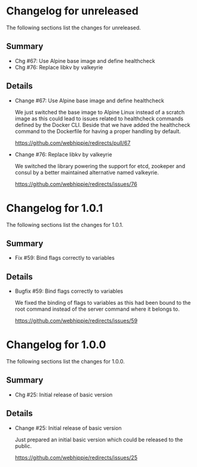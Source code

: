 # Changelog for unreleased

The following sections list the changes for unreleased.

## Summary

 * Chg #67: Use Alpine base image and define healthcheck
 * Chg #76: Replace libkv by valkeyrie

## Details

 * Change #67: Use Alpine base image and define healthcheck

   We just switched the base image to Alpine Linux instead of a scratch image as this could lead to
   issues related to healthcheck commands defined by the Docker CLI. Beside that we have added the
   healthcheck command to the Dockerfile for having a proper handling by default.

   https://github.com/webhippie/redirects/pull/67

 * Change #76: Replace libkv by valkeyrie

   We switched the library powering the support for etcd, zookeper and consul by a better
   maintained alternative named valkeyrie.

   https://github.com/webhippie/redirects/issues/76


# Changelog for 1.0.1

The following sections list the changes for 1.0.1.

## Summary

 * Fix #59: Bind flags correctly to variables

## Details

 * Bugfix #59: Bind flags correctly to variables

   We fixed the binding of flags to variables as this had been bound to the root command instead of
   the server command where it belongs to.

   https://github.com/webhippie/redirects/issues/59


# Changelog for 1.0.0

The following sections list the changes for 1.0.0.

## Summary

 * Chg #25: Initial release of basic version

## Details

 * Change #25: Initial release of basic version

   Just prepared an initial basic version which could be released to the public.

   https://github.com/webhippie/redirects/issues/25


